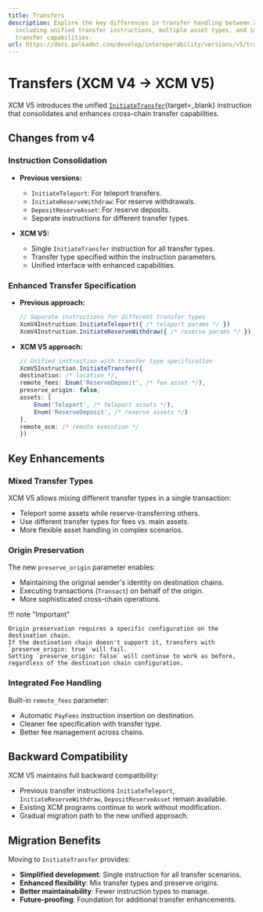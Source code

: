 ```yaml
---
title: Transfers
description: Explore the key differences in transfer handling between XCM V4 and V5,
  including unified transfer instructions, multiple asset types, and improved cross-chain
  transfer capabilities.
url: https://docs.polkadot.com/develop/interoperability/versions/v5/transfers/
---
```


# Transfers (XCM V4 → XCM V5)

XCM V5 introduces the unified [`InitiateTransfer`](https://paritytech.github.io/polkadot-sdk/master/staging_xcm/v5/enum.Instruction.html#variant.InitiateTransfer){target=\_blank} instruction that consolidates and enhances cross-chain transfer capabilities.

## Changes from v4

### Instruction Consolidation

- **Previous versions:**

    - `InitiateTeleport`: For teleport transfers.
    - `InitiateReserveWithdraw`: For reserve withdrawals.  
    - `DepositReserveAsset`: For reserve deposits.
    - Separate instructions for different transfer types.

- **XCM V5:**

    - Single `InitiateTransfer` instruction for all transfer types.
    - Transfer type specified within the instruction parameters.
    - Unified interface with enhanced capabilities.

### Enhanced Transfer Specification

- **Previous approach:**

    ```typescript
    // Separate instructions for different transfer types
    XcmV4Instruction.InitiateTeleport({ /* teleport params */ })
    XcmV4Instruction.InitiateReserveWithdraw({ /* reserve params */ })
    ```

- **XCM V5 approach:**

    ```typescript
    // Unified instruction with transfer type specification
    XcmV5Instruction.InitiateTransfer({
    destination: /* location */,
    remote_fees: Enum('ReserveDeposit', /* fee asset */),
    preserve_origin: false,
    assets: [
        Enum('Teleport', /* teleport assets */),
        Enum('ReserveDeposit', /* reserve assets */)
    ],
    remote_xcm: /* remote execution */
    })
    ```

## Key Enhancements

### Mixed Transfer Types

XCM V5 allows mixing different transfer types in a single transaction:

- Teleport some assets while reserve-transferring others.
- Use different transfer types for fees vs. main assets.
- More flexible asset handling in complex scenarios.

### Origin Preservation

The new `preserve_origin` parameter enables:

- Maintaining the original sender's identity on destination chains.
- Executing transactions (`Transact`) on behalf of the origin.
- More sophisticated cross-chain operations.

!!! note "Important"

    Origin preservation requires a specific configuration on the destination chain.
    If the destination chain doesn't support it, transfers with `preserve_origin: true` will fail.
    Setting `preserve_origin: false` will continue to work as before, regardless of the destination chain configuration.

### Integrated Fee Handling

Built-in `remote_fees` parameter:

- Automatic `PayFees` instruction insertion on destination.
- Cleaner fee specification with transfer type.
- Better fee management across chains.

## Backward Compatibility

XCM V5 maintains full backward compatibility:

- Previous transfer instructions `InitiateTeleport`, `InitiateReserveWithdraw`, `DepositReserveAsset` remain available.
- Existing XCM programs continue to work without modification.
- Gradual migration path to the new unified approach.

## Migration Benefits

Moving to `InitiateTransfer` provides:

- **Simplified development**: Single instruction for all transfer scenarios.
- **Enhanced flexibility**: Mix transfer types and preserve origins.
- **Better maintainability**: Fewer instruction types to manage.
- **Future-proofing**: Foundation for additional transfer enhancements.

